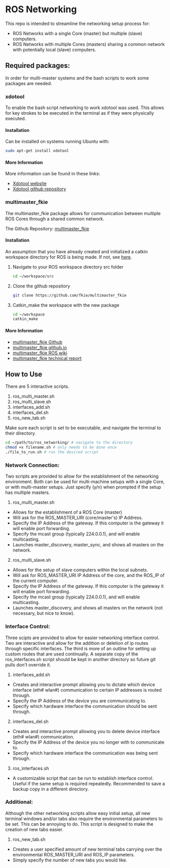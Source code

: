 # ROS Networking

This repo is intended to streamline the networking setup process for:
* ROS Networks with a single Core (master) but multiple (slave) computers.
* ROS Networks with multiple Cores (masters) sharing a common network with potentially local (slave) computers.

## Required packages:
In order for multi-master systems and the bash scripts to work some packages are needed.
### xdotool
To enable the bash script networking to work xdotool was used. This allows for key strokes to be executed in the terminal as if they were physically executed.

#### Installation
Can be installed on systems running Ubuntu with:
```bash
sudo apt-get install xdotool
```
#### More Information
More information can be found in these links:
* [Xdotool website](http://www.semicomplete.com/projects/xdotool/ "Xdotool Website")
* [Xdotool github repository](https://github.com/jordansissel/xdotool "Xdotool Github")

### multimaster_fkie
The multimaster_fkie package allows for communication between multiple ROS Cores through a shared common network.

The Github Repository: [multimaster_fkie](https://github.com/fkie/multimaster_fkie "multimaster_fkie Github Repo")

#### Installation
An assumption that you have already created and initialized a catkin workspace directory for ROS is being made. If not, see [here](http://wiki.ros.org/catkin/Tutorials "ROS Catkin Tutorials").

1. Navigate to your ROS workspace directory src folder
    ```bash
    cd ~/workspace/src
    ```

2. Clone the github repository
    ```bash
    git clone https://github.com/fkie/multimaster_fkie
    ```

3. Catkin_make the workspace with the new package
    ```bash
    cd ~/workspace
    catkin_make
    ```

#### More Information
* [multimaster_fkie Github](https://github.com/fkie/multimaster_fkie "multimaster_fkie github")
* [multimaster_fkie github.io](http://fkie.github.io/multimaster_fkie/)
* [multimaster_fkie ROS wiki](http://wiki.ros.org/multimaster_fkie?distro=indigo "ROS Wiki")
* [multimaster_fkie technical report](http://wiki.ros.org/multimaster_fkie?distro=indigo "PDF Report and Walkthrough")


## How to Use
There are 5 interactive scripts.

1. ros_multi_master.sh
2. ros_multi_slave.sh
3. interfaces_add.sh
4. interfaces_del.sh
5. ros_new_tab.sh

Make sure each script is set to be executable, and navigate the terminal to their directory.

```bash
cd ~/path/to/ros_networking/ # navigate to the directory
chmod +x filename.sh # only needs to be done once
./file_to_run.sh # run the desired script
```

### Network Connection:

Two scripts are provided to allow for the establishment of the networking environment. Both can be used for multi-machine setups with a single Core, or with multi-master setups. Just specify (y/n) when prompted if the setup has multiple masters.

1. ros_multi_master.sh
  * Allows for the establishment of a ROS Core (master)
  * Will ask for the ROS_MASTER_URI (core/master's) IP Address.
  * Specify the IP Address of the gateway. If this computer is the gateway it will enable port forwarding.
  * Specify the mcast group (typically 224.0.0.1), and will enable multicasting.
  * Launches master_discovery, master_sync, and shows all masters on the network.

2. ros_multi_slave.sh
  * Allows for the setup of slave computers within the local subnets.
  * Will ask for ROS_MASTER_URI IP Address of the core, and the ROS_IP of the current computer.
  * Specify the IP Address of the gateway. If this computer is the gateway it will enable port forwarding.
  * Specify the mcast group (typically 224.0.0.1), and will enable multicasting.
  * Launches master_discovery, and shows all masters on the network (not necessary, but nice to know).

### Interface Control:

Three scipts are provided to allow for easier networking interface control. Two are interactive and allow for the addition or deletion of ip routes through specific interfaces. The third is more of an outline for setting up custom routes that are used continually. A separate copy of the ros_interfaces.sh script should be kept in another directory so future git pulls don't override it.

1. interfaces_add.sh
  * Creates and interactive prompt allowing you to dictate which device interface (eth# wlan#) communication to certain IP addresses is routed through.
  * Specify the IP Address of the device you are communicating to.
  * Specify which hardware interface the communication should be sent through.

2. interfaces_del.sh
* Creates and interactive prompt allowing you to delete device interface (eth# wlan#) communication.
* Specify the IP Address of the device you no longer with to communicate to.
* Specify which hardware interface the communication was being sent through.

3. ros_interfaces.sh
  * A customizable script that can be run to establish interface control. Useful if the same setup is required repeatedly. Recommended to save a backup copy in a different directory.

### Additional:

Although the other networking scripts allow easy initial setup, all new terminal windows and/or tabs also require the environmental parameters to be set. This can be annoying to do. This script is designed to make the creation of new tabs easier.

1. ros_new_tab.sh
  * Creates a user specified amount of new terminal tabs carrying over the environmental ROS_MASTER_URI and ROS_IP parameters.
  * Simply specify the number of new tabs you would like. 
